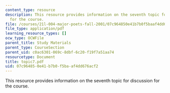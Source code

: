 ```yaml
---
content_type: resource
description: This resource provides information on the seventh topic for discussion
  for the course.
file: /courses/21l-004-major-poets-fall-2001/07c964850e41b7b0f5baaf4dd676acf2_topic7.pdf
file_type: application/pdf
learning_resource_types: []
ocw_type: OCWFile
parent_title: Study Materials
parent_type: CourseSection
parent_uid: c0ac6301-069c-8dbf-6c20-f19f7a51aa74
resourcetype: Document
title: topic7.pdf
uid: 07c96485-0e41-b7b0-f5ba-af4dd676acf2
---
```

This resource provides information on the seventh topic for discussion for the course.